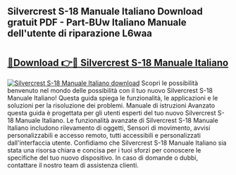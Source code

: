 ## Silvercrest S-18 Manuale Italiano Download gratuit PDF - Part-BUw Italiano Manuale dell'utente di riparazione L6waa

# <h2><a href="http://df9qr3x.blite.top/?on=Silvercrest+S-18+Manuale+Italiano">🔗Download 👉🔴 Silvercrest S-18 Manuale Italiano</a></h2>

[![Silvercrest S-18 Manuale Italiano download](https://i.imgur.com/lujVjoI.png)](http://df9qr3x.blite.top/?on=Silvercrest+S-18+Manuale+Italiano)
Scopri le possibilità benvenuto nel mondo delle possibilità con il tuo nuovo Silvercrest S-18 Manuale Italiano! Questa guida spiega le funzionalità, le applicazioni e le soluzioni per la risoluzione dei problemi. Manuale di istruzioni Avanzato questa guida è progettata per gli utenti esperti del tuo nuovo Silvercrest S-18 Manuale Italiano. Le funzionalità avanzate di Silvercrest S-18 Manuale Italiano includono rilevamento di oggetti, Sensori di movimento, avvisi personalizzabili e accesso remoto, tutti accessibili e personalizzati dall'interfaccia utente. Confidiamo che Silvercrest S-18 Manuale Italiano sia stata una risorsa chiara e concisa per i tuoi sforzi per conoscere le specifiche del tuo nuovo dispositivo. In caso di domande o dubbi, contattare il nostro team di assistenza clienti.
